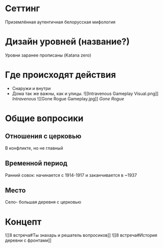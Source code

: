# Сеттинг
Приземлённая аутентичная белорусская мифология
# Дизайн уровней (название?) 
Уровни заранее прописаны (Katana zero) 
# Где происходят действия
- Снаружи и внутри
- Дома так же важны, как и улицы.
![[Intravenous Gameplay Visual.png]]
*Intravenous*
![[Gone Rogue Gameplay.jpg]]
*Gone Rogue*
# Общие вопросики 
## Отношения с церковью
В конфликте, но не главный
## Временной период
Ранний совок: начинается с 1914-1917 и заканчивается в ~1937
## Место
Село- большая деревня с церковью
# Концепт
![[8 встреча#Ты знахарь и решатель вопросиков]]
![[8 встреча#История деревни с фронтами]]
